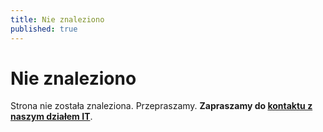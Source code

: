 ```yaml
---
title: Nie znaleziono
published: true
---
```



# Nie znaleziono

Strona nie została znaleziona. Przepraszamy. **Zapraszamy do [kontaktu z naszym działem IT](/kontakt/strona)**.
